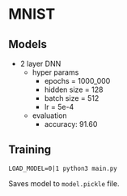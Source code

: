 # MNIST

## Models
- 2 layer DNN
    - hyper params
        - epochs = 1000_000
        - hidden size = 128
        - batch size = 512
        - lr = 5e-4
    - evaluation
        - accuracy: 91.60

## Training
```
LOAD_MODEL=0|1 python3 main.py
```
Saves model to `model.pickle` file.
